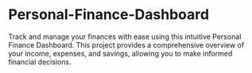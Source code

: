 # Personal-Finance-Dashboard
Track and manage your finances with ease using this intuitive Personal Finance Dashboard. This project provides a comprehensive overview of your income, expenses, and savings, allowing you to make informed financial decisions. 
